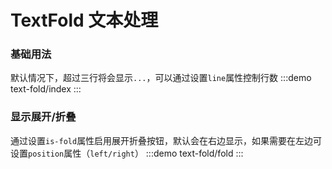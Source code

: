 #  TextFold 文本处理

### 基础用法
默认情况下，超过三行将会显示`...`，可以通过设置`line`属性控制行数
:::demo
text-fold/index
:::
### 显示展开/折叠
通过设置`is-fold`属性启用展开折叠按钮，默认会在右边显示，如果需要在左边可设置`position`属性（`left/right`）
:::demo
text-fold/fold
:::
